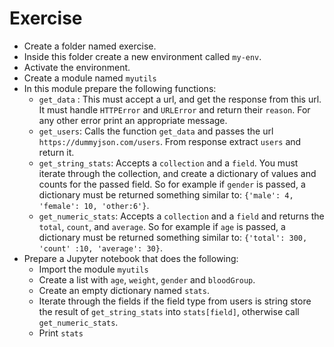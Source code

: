 # Exercise

- Create a folder named exercise.
- Inside this folder create a new environment called `my-env`.
- Activate the environment.
- Create a module named `myutils`
- In this module prepare the following functions:
  - `get_data` : This must accept a url, and get the response from this url. It must handle `HTTPError` and `URLError` and return their `reason`. For any other error print an appropriate message.
  - `get_users`: Calls the function `get_data` and passes the url `https://dummyjson.com/users`. From response extract `users` and return it.
  - `get_string_stats`: Accepts a `collection` and a `field`. You must iterate through the collection, and create a dictionary of values and counts for the passed field. So for example if `gender` is passed, a dictionary must be returned something similar to: `{'male': 4, 'female': 10, 'other:6'}`.
  - `get_numeric_stats`: Accepts a `collection` and a `field` and returns the `total`, `count`, and `average`. So for example if `age` is passed, a dictionary must be returned something similar to: `{'total': 300, 'count' :10, 'average': 30}`.
- Prepare a Jupyter notebook that does the following:
  - Import the module `myutils`
  - Create a list with `age`, `weight`, `gender` and `bloodGroup`.
  - Create an empty dictionary named `stats`.
  - Iterate through the fields if the field type from users is string store the result of `get_string_stats` into `stats[field]`, otherwise call `get_numeric_stats`.
  - Print `stats`
